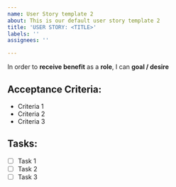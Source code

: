 ```yaml
---
name: User Story template 2
about: This is our default user story template 2
title: 'USER STORY: <TITLE>'
labels: ''
assignees: ''

---
```


In order to **receive benefit** as a **role**, I can **goal / desire**

## Acceptance Criteria:
- Criteria 1
- Criteria 2
- Criteria 3

## Tasks:
- [ ] Task 1
- [ ] Task 2
- [ ] Task 3
